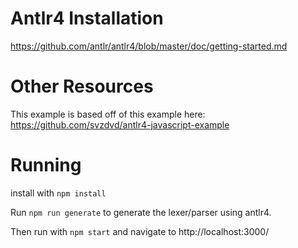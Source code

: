 Antlr4 Installation
==================

https://github.com/antlr/antlr4/blob/master/doc/getting-started.md


Other Resources
===============

This example is based off of this example here: https://github.com/svzdvd/antlr4-javascript-example

Running
=======

install with `npm install`

Run `npm run generate` to generate the lexer/parser using antlr4.

Then run with `npm start` and navigate to http://localhost:3000/
